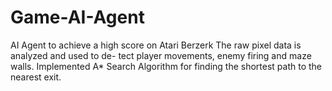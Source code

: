 # Game-AI-Agent
AI Agent to achieve a high score on Atari Berzerk
The raw pixel data is analyzed and used to de-
tect player movements, enemy firing and maze
walls. Implemented A* Search Algorithm for
finding the shortest path to the nearest exit.
